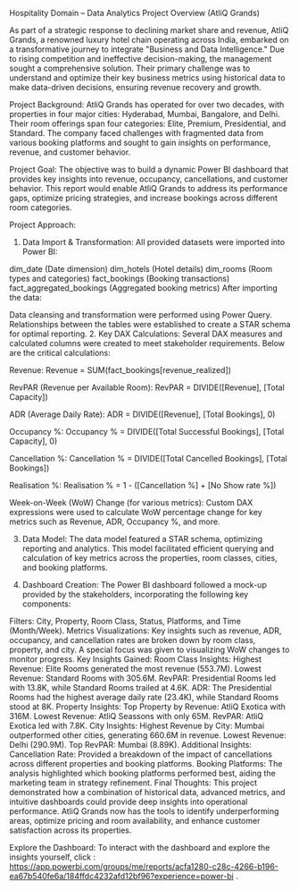 Hospitality Domain – Data Analytics Project Overview (AtliQ Grands)

As part of a strategic response to declining market share and revenue, AtliQ Grands, a renowned luxury hotel chain operating across India, embarked on a transformative journey to integrate "Business and Data Intelligence." Due to rising competition and ineffective decision-making, the management sought a comprehensive solution. Their primary challenge was to understand and optimize their key business metrics using historical data to make data-driven decisions, ensuring revenue recovery and growth.

Project Background:
AtliQ Grands has operated for over two decades, with properties in four major cities: Hyderabad, Mumbai, Bangalore, and Delhi. Their room offerings span four categories: Elite, Premium, Presidential, and Standard. The company faced challenges with fragmented data from various booking platforms and sought to gain insights on performance, revenue, and customer behavior.

Project Goal:
The objective was to build a dynamic Power BI dashboard that provides key insights into revenue, occupancy, cancellations, and customer behavior. This report would enable AtliQ Grands to address its performance gaps, optimize pricing strategies, and increase bookings across different room categories.

Project Approach:
1. Data Import & Transformation:
All provided datasets were imported into Power BI:

dim_date (Date dimension)
dim_hotels (Hotel details)
dim_rooms (Room types and categories)
fact_bookings (Booking transactions)
fact_aggregated_bookings (Aggregated booking metrics)
After importing the data:

Data cleansing and transformation were performed using Power Query.
Relationships between the tables were established to create a STAR schema for optimal reporting.
2. Key DAX Calculations:
Several DAX measures and calculated columns were created to meet stakeholder requirements. Below are the critical calculations:

Revenue:
Revenue = SUM(fact_bookings[revenue_realized])

RevPAR (Revenue per Available Room):
RevPAR = DIVIDE([Revenue], [Total Capacity])

ADR (Average Daily Rate):
ADR = DIVIDE([Revenue], [Total Bookings], 0)

Occupancy %:
Occupancy % = DIVIDE([Total Successful Bookings], [Total Capacity], 0)

Cancellation %:
Cancellation % = DIVIDE([Total Cancelled Bookings], [Total Bookings])

Realisation %:
Realisation % = 1 - ([Cancellation %] + [No Show rate %])

Week-on-Week (WoW) Change (for various metrics): Custom DAX expressions were used to calculate WoW percentage change for key metrics such as Revenue, ADR, Occupancy %, and more.

3. Data Model:
The data model featured a STAR schema, optimizing reporting and analytics. This model facilitated efficient querying and calculation of key metrics across the properties, room classes, cities, and booking platforms.

4. Dashboard Creation:
The Power BI dashboard followed a mock-up provided by the stakeholders, incorporating the following key components:

Filters: City, Property, Room Class, Status, Platforms, and Time (Month/Week).
Metrics Visualizations: Key insights such as revenue, ADR, occupancy, and cancellation rates are broken down by room class, property, and city. A special focus was given to visualizing WoW changes to monitor progress.
Key Insights Gained:
Room Class Insights:
Highest Revenue: Elite Rooms generated the most revenue (553.7M).
Lowest Revenue: Standard Rooms with 305.6M.
RevPAR: Presidential Rooms led with 13.8K, while Standard Rooms trailed at 4.6K.
ADR: The Presidential Rooms had the highest average daily rate (23.4K), while Standard Rooms stood at 8K.
Property Insights:
Top Property by Revenue: AtliQ Exotica with 316M.
Lowest Revenue: AtliQ Seassons with only 65M.
RevPAR: AtliQ Exotica led with 7.8K.
City Insights:
Highest Revenue by City: Mumbai outperformed other cities, generating 660.6M in revenue.
Lowest Revenue: Delhi (290.9M).
Top RevPAR: Mumbai (8.89K).
Additional Insights:
Cancellation Rate: Provided a breakdown of the impact of cancellations across different properties and booking platforms.
Booking Platforms: The analysis highlighted which booking platforms performed best, aiding the marketing team in strategy refinement.
Final Thoughts:
This project demonstrated how a combination of historical data, advanced metrics, and intuitive dashboards could provide deep insights into operational performance. AtliQ Grands now has the tools to identify underperforming areas, optimize pricing and room availability, and enhance customer satisfaction across its properties.

Explore the Dashboard:
To interact with the dashboard and explore the insights yourself, click : https://app.powerbi.com/groups/me/reports/acfa1280-c28c-4266-b196-ea67b540fe6a/184ffdc4232afd12bf96?experience=power-bi .

